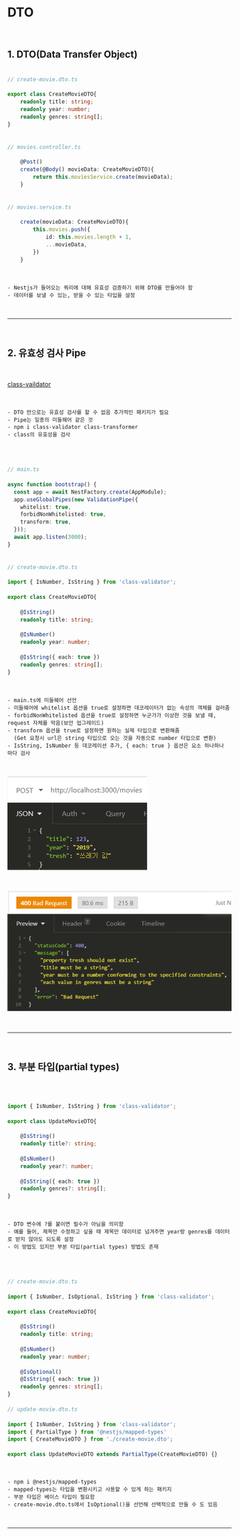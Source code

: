 # DTO

<br>

## 1. DTO(Data Transfer Object)

```typescript

// create-movie.dto.ts

export class CreateMovieDTO{
    readonly title: string;
    readonly year: number;
    readonly genres: string[];
}


// movies.controller.ts

    @Post()
    create(@Body() movieData: CreateMovieDTO){
        return this.moviesService.create(movieData);
    }


// movies.service.ts

    create(movieData: CreateMovieDTO){
        this.movies.push({
            id: this.movies.length + 1,
            ...movieData,
        })
    }

```

<br>

    - Nestjs가 들어오는 쿼리에 대해 유효성 검증하기 위해 DTO를 만들어야 함
    - 데이터를 보낼 수 있는, 받을 수 있는 타입을 설정

<br>

***

<br>

## 2. 유효성 검사 Pipe

<br>

[class-vaildator](https://github.com/typestack/class-validator)

<br>

    - DTO 만으로는 유효성 검사를 할 수 없음 추가적인 패키지가 필요
    - Pipe는 일종의 미들웨어 같은 것
    - npm i class-validator class-transformer
    - class의 유효성을 검사

<br>

```typescript

// main.ts

async function bootstrap() {
  const app = await NestFactory.create(AppModule);
  app.useGlobalPipes(new ValidationPipe({
    whitelist: true,
    forbidNonWhitelisted: true,
    transform: true,
  }));
  await app.listen(3000);
}


// create-movie.dto.ts

import { IsNumber, IsString } from 'class-validator';

export class CreateMovieDTO{

    @IsString()
    readonly title: string;

    @IsNumber()
    readonly year: number;
    
    @IsString({ each: true })
    readonly genres: string[];
}

```

<br>

    - main.ts에 미들웨어 선언
    - 미들웨어에 whitelist 옵션을 true로 설정하면 데코레이터가 없는 속성의 객체를 걸러줌
    - forbidNonWhitelisted 옵션을 true로 설정하면 누군가가 이상한 것을 보낼 때, request 자체를 막음(보안 업그레이드)
    - transform 옵션을 true로 설정하면 원하는 실제 타입으로 변환해줌
      (Get 요청시 url은 string 타입으로 오는 것을 자동으로 number 타입으로 변환)
    - IsString, IsNumber 등 데코레이션 추가, { each: true } 옵션은 요소 하나하나 마다 검사 

<br>

![Nestjs](https://github.com/daldalhada/Nestjs/blob/master/image/2/2-3/Nestjs1.PNG)

<br>

![Nestjs](https://github.com/daldalhada/Nestjs/blob/master/image/2/2-3/Nestjs2.PNG)

<br>

***

<br>

## 3. 부분 타입(partial types)

<br>

```typescript

import { IsNumber, IsString } from 'class-validator';

export class UpdateMovieDTO{

    @IsString()
    readonly title?: string;

    @IsNumber()
    readonly year?: number;
    
    @IsString({ each: true })
    readonly genres?: string[];
}

```

<br>

    - DTO 변수에 ?를 붙이면 필수가 아님을 의미함
    - 예를 들어, 제목만 수정하고 싶을 때 제목만 데이터로 넘겨주면 year랑 genres를 데이터로 받지 않아도 되도록 설정
    - 이 방법도 있지만 부분 타입(partial types) 방법도 존재

<br>

```typescript

// create-movie.dto.ts

import { IsNumber, IsOptional, IsString } from 'class-validator';

export class CreateMovieDTO{

    @IsString()
    readonly title: string;

    @IsNumber()
    readonly year: number;
    
    @IsOptional()
    @IsString({ each: true })
    readonly genres: string[];
}

// update-movie.dto.ts

import { IsNumber, IsString } from 'class-validator';
import { PartialType } from '@nestjs/mapped-types'
import { CreateMovieDTO } from './create-movie.dto';

export class UpdateMovieDTO extends PartialType(CreateMovieDTO) {}

```

<br>

    - npm i @nestjs/mapped-types
    - mapped-types는 타입을 변환시키고 사용할 수 있게 하는 패키지
    - 부분 타입은 베이스 타입이 필요함
    - create-movie.dto.ts에서 IsOptional()을 선언해 선택적으로 만들 수 도 있음

<br>

***

<br>